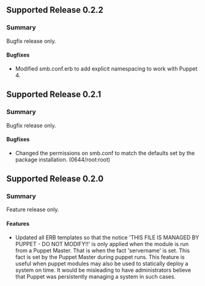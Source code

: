 ## Supported Release 0.2.2
### Summary

Bugfix release only.

#### Bugfixes
- Modified smb.conf.erb to add explicit namespacing to work with Puppet 4.

## Supported Release 0.2.1
### Summary

Bugfix release only.

#### Bugfixes
- Changed the permissions on smb.conf to match the defaults set by the package installation.
  (0644/root:root)

## Supported Release 0.2.0
### Summary

Feature release only.

#### Features
- Updated all ERB templates so that the notice 'THIS FILE IS MANAGED BY PUPPET - DO NOT MODIFY!!'
  is only applied when the module is run from a Puppet Master. That is when
  the fact 'servername' is set. This fact is set by the Puppet Master during
  puppet runs. This feature is useful when puppet modules may also be used
  to statically deploy a system on time. It would be misleading to have 
  administrators believe that Puppet was persistently managing a system in 
  such cases.
